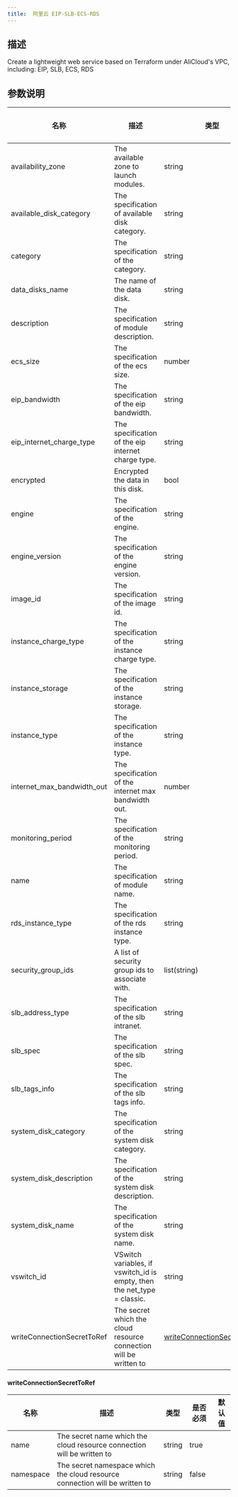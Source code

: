 ```yaml
---
title:  阿里云 EIP-SLB-ECS-RDS
---
```


## 描述

Create a lightweight web service based on Terraform under AliCloud's VPC, including: EIP, SLB, ECS, RDS

## 参数说明


 名称 | 描述 | 类型 | 是否必须 | 默认值 
 ------------ | ------------- | ------------- | ------------- | ------------- 
 availability_zone | The available zone to launch modules. | string | false |  
 available_disk_category | The specification of available disk category. | string | false |  
 category | The specification of the category. | string | false |  
 data_disks_name | The name of the data disk. | string | false |  
 description | The specification of module description. | string | false |  
 ecs_size | The specification of the ecs size. | number | false |  
 eip_bandwidth | The specification of the eip bandwidth. | string | false |  
 eip_internet_charge_type | The specification of the eip internet charge type. | string | false |  
 encrypted | Encrypted the data in this disk. | bool | false |  
 engine | The specification of the engine. | string | false |  
 engine_version | The specification of the engine version. | string | false |  
 image_id | The specification of the image id. | string | false |  
 instance_charge_type | The specification of the instance charge type. | string | false |  
 instance_storage | The specification of the instance storage. | string | false |  
 instance_type | The specification of the instance type. | string | false |  
 internet_max_bandwidth_out | The specification of the internet max bandwidth out. | number | false |  
 monitoring_period | The specification of the monitoring period. | string | false |  
 name | The specification of module name. | string | false |  
 rds_instance_type | The specification of the rds instance type. | string | false |  
 security_group_ids | A list of security group ids to associate with. | list(string) | false |  
 slb_address_type | The specification of the slb intranet. | string | false |  
 slb_spec | The specification of the slb spec. | string | false |  
 slb_tags_info | The specification of the slb tags info. | string | false |  
 system_disk_category | The specification of the system disk category. | string | false |  
 system_disk_description | The specification of the system disk description. | string | false |  
 system_disk_name | The specification of the system disk name. | string | false |  
 vswitch_id | VSwitch variables, if vswitch_id is empty, then the net_type = classic. | string | false |  
 writeConnectionSecretToRef | The secret which the cloud resource connection will be written to | [writeConnectionSecretToRef](#writeConnectionSecretToRef) | false |  


#### writeConnectionSecretToRef

 名称 | 描述 | 类型 | 是否必须 | 默认值 
 ------------ | ------------- | ------------- | ------------- | ------------- 
 name | The secret name which the cloud resource connection will be written to | string | true |  
 namespace | The secret namespace which the cloud resource connection will be written to | string | false |  
